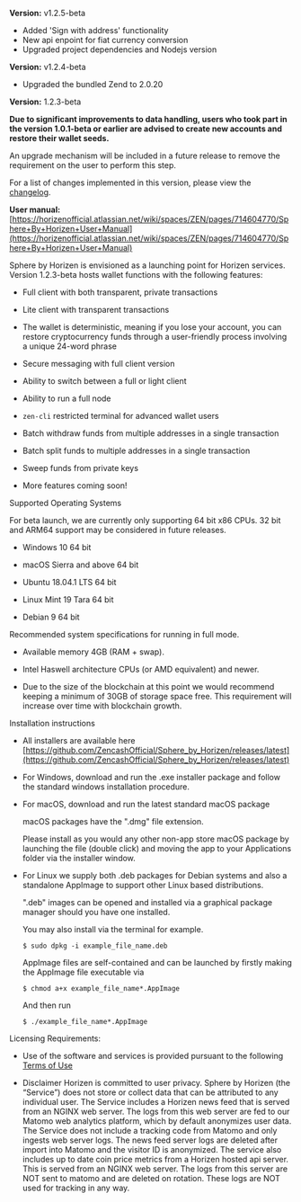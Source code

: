 **Version:** v1.2.5-beta

- Added 'Sign with address' functionality
- New api enpoint for fiat currency conversion
- Upgraded project dependencies and Nodejs version

**Version:** v1.2.4-beta

- Upgraded the bundled Zend to 2.0.20

**Version:** 1.2.3-beta

**Due to significant improvements to data handling, users who took part in the version 1.0.1-beta or earlier are advised to create new accounts and restore their wallet seeds.**

An upgrade mechanism will be included in a future release to remove the requirement on the user to perform this step.

For a list of changes implemented in this version, please view the [changelog](CHANGELOG.md).

**User manual:** [https://horizenofficial.atlassian.net/wiki/spaces/ZEN/pages/714604770/Sphere+By+Horizen+User+Manual](https://horizenofficial.atlassian.net/wiki/spaces/ZEN/pages/714604770/Sphere+By+Horizen+User+Manual)

Sphere by Horizen is envisioned as a launching point for Horizen services. Version 1.2.3-beta hosts wallet functions with the following features:

* Full client with both transparent, private transactions

* Lite client with transparent transactions

* The wallet is deterministic, meaning if you lose your account, you can restore cryptocurrency funds through a user-friendly process involving a unique 24-word phrase

* Secure messaging with full client version

* Ability to switch between a full or light client

* Ability to run a full node

* `zen-cli` restricted terminal for advanced wallet users

* Batch withdraw funds from multiple addresses in a single transaction

* Batch split funds to multiple addresses in a single transaction

* Sweep funds from private keys

* More features coming soon!

Supported Operating Systems

For beta launch, we are currently only supporting 64 bit x86 CPUs. 32 bit and ARM64 support may be considered in future releases.

* Windows 10 64 bit

* macOS Sierra and above 64 bit

* Ubuntu 18.04.1 LTS 64 bit

* Linux Mint 19 Tara 64 bit

* Debian 9 64 bit

Recommended system specifications for running in full mode.

* Available memory 4GB (RAM + swap).

* Intel Haswell architecture CPUs (or AMD equivalent) and newer.

* Due to the size of the blockchain at this point we would recommend keeping a minimum of 30GB of storage space free. This requirement will increase over time  with blockchain growth.

Installation instructions

* All installers are available here [https://github.com/ZencashOfficial/Sphere_by_Horizen/releases/latest](https://github.com/ZencashOfficial/Sphere_by_Horizen/releases/latest)

* For Windows, download and run the .exe installer package and follow the standard windows installation procedure.

* For macOS, download and run the latest standard macOS package

  macOS packages have the ".dmg" file extension.

  Please install as you would any other non-app store macOS package by launching the file  (double click) and moving the app    to your Applications folder via the installer window.

* For Linux we supply both .deb packages for Debian systems and also a standalone AppImage to support other Linux based   distributions.

  ".deb" images can be opened and installed via a graphical package manager should you have one installed.

  You may also install via the terminal for example.
  ```
  $ sudo dpkg -i example_file_name.deb
  ```
  AppImage files are self-contained and can be launched by firstly making the AppImage file executable via
  ```
  $ chmod a+x example_file_name*.AppImage
  ```
  And then run
  ```
  $ ./example_file_name*.AppImage
  ```
Licensing Requirements:

* Use of the software and services is provided pursuant to the following [Terms of Use](https://www.horizen.global/terms)

* Disclaimer
Horizen is committed to user privacy. Sphere by Horizen (the “Service”) does not store or collect data that can be attributed to any individual user. The Service includes a Horizen news feed that is served from an NGINX web server. The logs from this web server are fed to our Matomo web analytics platform, which by default anonymizes user data. The Service does not include a tracking code from Matomo and only ingests web server logs. The news feed server logs are deleted after import into Matomo and the visitor ID is anonymized. The service also includes up to date coin price metrics from a Horizen hosted api server. This is served from an NGINX web server. The logs from this server are NOT sent to matomo and are deleted on rotation. These logs are NOT used for tracking in any way.
